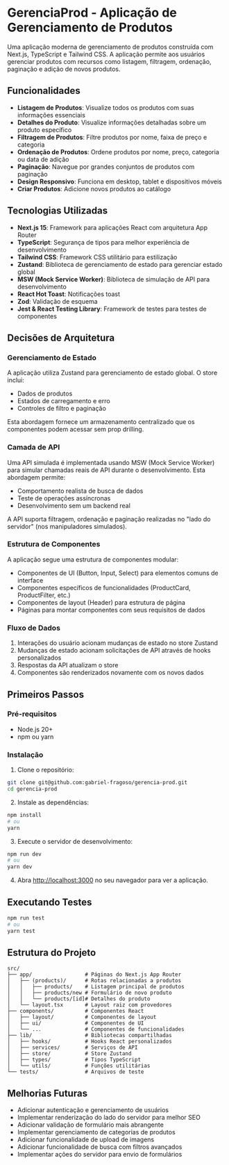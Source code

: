 # GerenciaProd - Aplicação de Gerenciamento de Produtos

Uma aplicação moderna de gerenciamento de produtos construída com Next.js, TypeScript e Tailwind CSS. A aplicação permite aos usuários gerenciar produtos com recursos como listagem, filtragem, ordenação, paginação e adição de novos produtos.

## Funcionalidades

- **Listagem de Produtos**: Visualize todos os produtos com suas informações essenciais
- **Detalhes do Produto**: Visualize informações detalhadas sobre um produto específico
- **Filtragem de Produtos**: Filtre produtos por nome, faixa de preço e categoria
- **Ordenação de Produtos**: Ordene produtos por nome, preço, categoria ou data de adição
- **Paginação**: Navegue por grandes conjuntos de produtos com paginação
- **Design Responsivo**: Funciona em desktop, tablet e dispositivos móveis
- **Criar Produtos**: Adicione novos produtos ao catálogo

## Tecnologias Utilizadas

- **Next.js 15**: Framework para aplicações React com arquitetura App Router
- **TypeScript**: Segurança de tipos para melhor experiência de desenvolvimento
- **Tailwind CSS**: Framework CSS utilitário para estilização
- **Zustand**: Biblioteca de gerenciamento de estado para gerenciar estado global
- **MSW (Mock Service Worker)**: Biblioteca de simulação de API para desenvolvimento
- **React Hot Toast**: Notificações toast
- **Zod**: Validação de esquema
- **Jest & React Testing Library**: Framework de testes para testes de componentes

## Decisões de Arquitetura

### Gerenciamento de Estado

A aplicação utiliza Zustand para gerenciamento de estado global. O store inclui:

- Dados de produtos
- Estados de carregamento e erro
- Controles de filtro e paginação

Esta abordagem fornece um armazenamento centralizado que os componentes podem acessar sem prop drilling.

### Camada de API

Uma API simulada é implementada usando MSW (Mock Service Worker) para simular chamadas reais de API durante o desenvolvimento. Esta abordagem permite:

- Comportamento realista de busca de dados
- Teste de operações assíncronas
- Desenvolvimento sem um backend real

A API suporta filtragem, ordenação e paginação realizadas no "lado do servidor" (nos manipuladores simulados).

### Estrutura de Componentes

A aplicação segue uma estrutura de componentes modular:

- Componentes de UI (Button, Input, Select) para elementos comuns de interface
- Componentes específicos de funcionalidades (ProductCard, ProductFilter, etc.)
- Componentes de layout (Header) para estrutura de página
- Páginas para montar componentes com seus requisitos de dados

### Fluxo de Dados

1. Interações do usuário acionam mudanças de estado no store Zustand
2. Mudanças de estado acionam solicitações de API através de hooks personalizados
3. Respostas da API atualizam o store
4. Componentes são renderizados novamente com os novos dados

## Primeiros Passos

### Pré-requisitos

- Node.js 20+
- npm ou yarn

### Instalação

1. Clone o repositório:
```bash
git clone git@github.com:gabriel-fragoso/gerencia-prod.git
cd gerencia-prod
```

2. Instale as dependências:
```bash
npm install
# ou
yarn
```

3. Execute o servidor de desenvolvimento:
```bash
npm run dev
# ou
yarn dev
```

4. Abra [http://localhost:3000](http://localhost:3000) no seu navegador para ver a aplicação.

## Executando Testes

```bash
npm run test
# ou
yarn test
```

## Estrutura do Projeto

```
src/
├── app/                 # Páginas do Next.js App Router
│   ├── (products)/      # Rotas relacionadas a produtos
│   │   ├── products/    # Listagem principal de produtos
│   │   ├── products/new # Formulário de novo produto
│   │   └── products/[id]# Detalhes do produto
│   └── layout.tsx       # Layout raiz com provedores
├── components/          # Componentes React
│   ├── layout/          # Componentes de layout
│   ├── ui/              # Componentes de UI
│   └── ...              # Componentes de funcionalidades
├── lib/                 # Bibliotecas compartilhadas
│   ├── hooks/           # Hooks React personalizados
│   ├── services/        # Serviços de API
│   ├── store/           # Store Zustand
│   ├── types/           # Tipos TypeScript
│   └── utils/           # Funções utilitárias
└── tests/               # Arquivos de teste
```

## Melhorias Futuras

- Adicionar autenticação e gerenciamento de usuários
- Implementar renderização do lado do servidor para melhor SEO
- Adicionar validação de formulário mais abrangente
- Implementar gerenciamento de categorias de produtos
- Adicionar funcionalidade de upload de imagens
- Adicionar funcionalidade de busca com filtros avançados
- Implementar ações do servidor para envio de formulários
